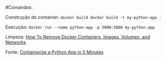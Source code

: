 #Comandos:

Construção do container:
`docker build docker build -t my-python-app .`

Execução:
`docker run --name python-app -p 5000:5000 my-python-app`

Limpeza: [How To Remove Docker Containers, Images, Volumes, and Networks](https://linuxize.com/post/how-to-remove-docker-images-containers-volumes-and-networks/)

Fonte: [Containerize a Python App in 5 Minutes](https://www.wintellect.com/containerize-python-app-5-minutes/)